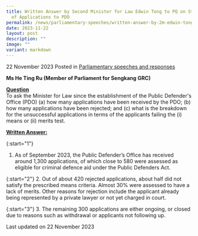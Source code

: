 ```yaml
---
title: Written Answer by Second Minister for Law Edwin Tong to PQ on Statistics
  of Applications to PDO
permalink: /news/parliamentary-speeches/written-answer-by-2m-edwin-tong-to-pq-statistics-of-pdo-applications/
date: 2023-11-22
layout: post
description: ""
image: ""
variant: markdown
---
```

22 November 2023 Posted in [Parliamentary speeches and responses](/news/parliamentary-speeches) 

**Ms He Ting Ru (Member of Parliament for Sengkang GRC)**

<b><u>Question</u></b>
<br>To ask the Minister for Law since the establishment of the Public Defender's Office (PDO) (a) how many applications have been received by the PDO; (b) how many applications have been rejected; and (c) what is the breakdown for the unsuccessful applications in terms of the applicants failing the (i) means or (ii) merits test.

<b><u>Written Answer:</u></b>

{:start="1"}
1.	As of September 2023, the Public Defender’s Office has received around 1,300 applications, of which close to 580 were assessed as eligible for criminal defence aid under the Public Defenders Act.

{:start="2"}
2.	Out of about 420 rejected applications, about half did not satisfy the prescribed means criteria. Almost 30% were assessed to have a lack of merits. Other reasons for rejection include the applicant already being represented by a private lawyer or not yet charged in court.

{:start="3"}
3.	The remaining 300 applications are either ongoing, or closed due to reasons such as withdrawal or applicants not following up.

<p class="right-side-updated">Last updated on 22 November 2023</p>